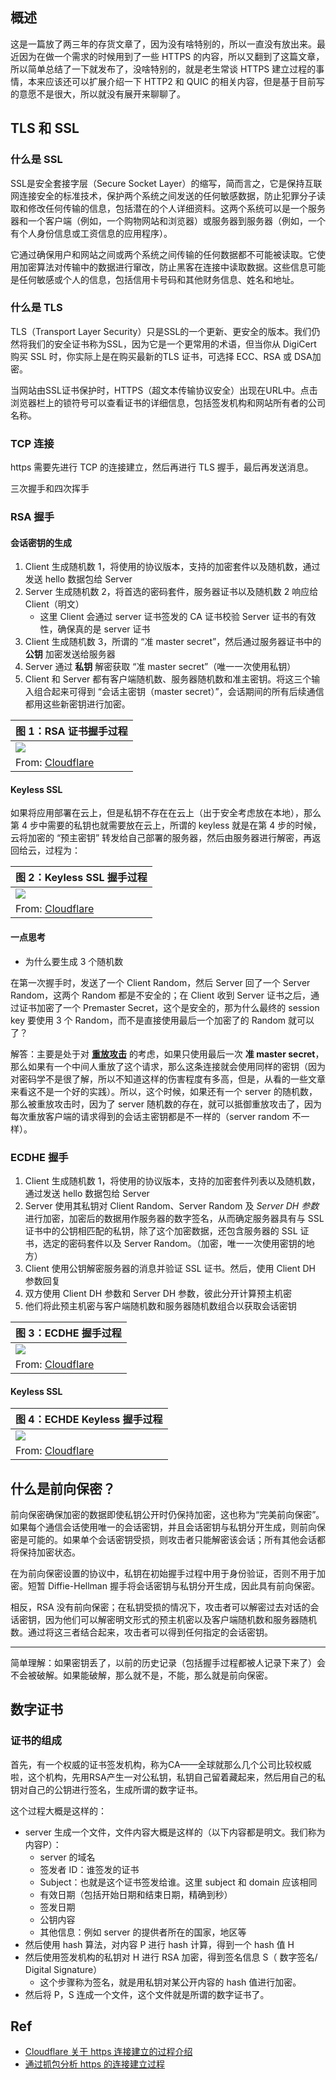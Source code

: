 ## 概述

这是一篇放了两三年的存货文章了，因为没有啥特别的，所以一直没有放出来。最近因为在做一个需求的时候用到了一些 HTTPS 的内容，所以又翻到了这篇文章，所以简单总结了一下就发布了，没啥特别的，就是老生常谈 HTTPS 建立过程的事情，本来应该还可以扩展介绍一下 HTTP2 和 QUIC 的相关内容，但是基于目前写的意愿不是很大，所以就没有展开来聊聊了。

## TLS 和 SSL

### 什么是 SSL

SSL是安全套接字层（Secure Socket Layer）的缩写，简而言之，它是保持互联网连接安全的标准技术，保护两个系统之间发送的任何敏感数据，防止犯罪分子读取和修改任何传输的信息，包括潜在的个人详细资料。这两个系统可以是一个服务器和一个客户端（例如，一个购物网站和浏览器）或服务器到服务器（例如，一个有个人身份信息或工资信息的应用程序）。

它通过确保用户和网站之间或两个系统之间传输的任何数据都不可能被读取。它使用加密算法对传输中的数据进行窜改，防止黑客在连接中读取数据。这些信息可能是任何敏感或个人的信息，包括信用卡号码和其他财务信息、姓名和地址。

### 什么是 TLS

TLS（Transport Layer Security）只是SSL的一个更新、更安全的版本。我们仍然将我们的安全证书称为SSL，因为它是一个更常用的术语，但当你从 DigiCert 购买 SSL 时，你实际上是在购买最新的TLS 证书，可选择 ECC、RSA 或 DSA加密。

当网站由SSL证书保护时，HTTPS（超文本传输协议安全）出现在URL中。点击浏览器栏上的锁符号可以查看证书的详细信息，包括签发机构和网站所有者的公司名称。

### TCP 连接

https 需要先进行 TCP 的连接建立，然后再进行 TLS 握手，最后再发送消息。

三次握手和四次挥手

### RSA 握手

#### 会话密钥的生成

1.  Client 生成随机数 1，将使用的协议版本，支持的加密套件以及随机数，通过发送 hello 数据包给 Server
2.  Server 生成随机数 2，将首选的密码套件，服务器证书以及随机数 2 响应给 Client（明文）
    -   这里 Client 会通过 server 证书签发的 CA 证书校验 Server 证书的有效性，确保真的是 server 证书
3.  Client 生成随机数 3，所谓的 “准 master secret”，然后通过服务器证书中的 **公钥** 加密发送给服务器
4.  Server 通过 **私钥** 解密获取 “准 master secret”（唯一一次使用私钥）
5.  Client 和 Server 都有客户端随机数、服务器随机数和准主密钥。将这三个输入组合起来可得到 “会话主密钥（master secret）”，会话期间的所有后续通信都用这些新密钥进行加密。

| **图 1：RSA 证书握手过程** |
| --- |
| ![](https://cdn.pyer.dev/blog-cdn/2021/02/03/16/27/24/143e8e03a882.jpg) |
| From: [Cloudflare](https://www.cloudflare.com/learning/ssl/keyless-ssl/) |

#### Keyless SSL

如果将应用部署在云上，但是私钥不存在在云上（出于安全考虑放在本地），那么第 4 步中需要的私钥也就需要放在云上，所谓的 keyless 就是在第 4 步的时候，云将加密的 “预主密钥” 转发给自己部署的服务器，然后由服务器进行解密，再返回给云，过程为：

| **图 2：Keyless SSL 握手过程** |
| --- |
| ![](https://cdn.pyer.dev/blog-cdn/2021/02/03/16/35/19/ee6ec65dac65.jpg) |
| From: [Cloudflare](https://www.cloudflare.com/learning/ssl/keyless-ssl/) |

#### 一点思考

-   为什么要生成 3 个随机数

在第一次握手时，发送了一个 Client Random，然后 Server 回了一个 Server Random，这两个 Random 都是不安全的；在 Client 收到 Server 证书之后，通过证书加密了一个 Premaster Secret，这个是安全的，那为什么最终的 session key 要使用 3 个 Random，而不是直接使用最后一个加密了的 Random 就可以了？

解答：主要是处于对 [**重放攻击**](https://en.wikipedia.org/wiki/Replay_attack) 的考虑，如果只使用最后一次 **准 master secret**，那么如果有一个中间人重放了这个请求，那么这条连接就会使用同样的密钥（因为对密码学不是很了解，所以不知道这样的伤害程度有多高，但是，从看的一些文章来看这不是一个好的实践）。所以，这个时候，如果还有一个 server 的随机数，那么被重放攻击时，因为了 server 随机数的存在，就可以抵御重放攻击了，因为每次重放客户端的请求得到的会话主密钥都是不一样的（server random 不一样）。

### ECDHE 握手

1.  Client 生成随机数 1，将使用的协议版本，支持的加密套件列表以及随机数，通过发送 hello 数据包给 Server
2.  Server 使用其私钥对 Client Random、Server Random 及 _Server DH 参数_ 进行加密，加密后的数据用作服务器的数字签名，从而确定服务器具有与 SSL 证书中的公钥相匹配的私钥，除了这个加密数据，还包含服务器的 SSL 证书，选定的密码套件以及 Server Random。（加密，唯一一次使用密钥的地方）
3.  Client 使用公钥解密服务器的消息并验证 SSL 证书。然后，使用 Client DH 参数回复
4.  双方使用 Client DH 参数和 Server DH 参数，彼此分开计算预主机密
5.  他们将此预主机密与客户端随机数和服务器随机数组合以获取会话密钥

| **图 3：ECDHE 握手过程** |
| --- |
| ![](https://cdn.pyer.dev/blog-cdn/2021/02/03/16/40/32/2ffb98197cf3.jpg) |
| From: [Cloudflare](https://www.cloudflare.com/learning/ssl/keyless-ssl/) |

#### Keyless SSL

| **图 4：ECHDE Keyless 握手过程** |
| --- |
| ![](https://cdn.pyer.dev/blog-cdn/2021/02/03/16/43/16/7e315d83e2f8.jpg) |
| From: [Cloudflare](https://www.cloudflare.com/learning/ssl/keyless-ssl/) |

## 什么是前向保密？

前向保密确保加密的数据即使私钥公开时仍保持加密，这也称为“完美前向保密”。如果每个通信会话使用唯一的会话密钥，并且会话密钥与私钥分开生成，则前向保密是可能的。如果单个会话密钥受损，则攻击者只能解密该会话；所有其他会话都将保持加密状态。

在为前向保密设置的协议中，私钥在初始握手过程中用于身份验证，否则不用于加密。短暂 Diffie-Hellman 握手将会话密钥与私钥分开生成，因此具有前向保密。

相反，RSA 没有前向保密；在私钥受损的情况下，攻击者可以解密过去对话的会话密钥，因为他们可以解密明文形式的预主机密以及客户端随机数和服务器随机数。通过将这三者结合起来，攻击者可以得到任何指定的会话密钥。

___

简单理解：如果密钥丢了，以前的历史记录（包括握手过程都被人记录下来了）会不会被破解。如果能破解，那么就不是，不能，那么就是前向保密。

## 数字证书

### 证书的组成

首先，有一个权威的证书签发机构，称为CA——全球就那么几个公司比较权威啦，这个机构，先用RSA产生一对公私钥，私钥自己留着藏起来，然后用自己的私钥对自己的公钥进行签名，生成所谓的数字证书。

这个过程大概是这样的：

-   server 生成一个文件，文件内容大概是这样的（以下内容都是明文。我们称为内容P）：
    -   server 的域名
    -   签发者 ID：谁签发的证书
    -   Subject：也就是这个证书签发给谁。这里 subject 和 domain 应该相同
    -   有效日期（包括开始日期和结束日期，精确到秒）
    -   签发日期
    -   公钥内容
    -   其他信息：例如 server 的提供者所在的国家，地区等
-   然后使用 hash 算法，对内容 P 进行 hash 计算，得到一个 hash 值 H
-   然后使用签发机构的私钥对 H 进行 RSA 加密，得到签名信息 S（ 数字签名/ Digital Signature）
    -   这个步骤称为签名，就是用私钥对某公开内容的 hash 值进行加密。
-   然后将 P，S 连成一个文件，这个文件就是所谓的数字证书了。

## Ref

-   [Cloudflare 关于 https 连接建立的过程介绍](https://www.cloudflare.com/zh-cn/learning/ssl/what-happens-in-a-tls-handshake/)
-   [通过抓包分析 https 的连接建立过程](http://www.moserware.com/2009/06/first-few-milliseconds-of-https.html)